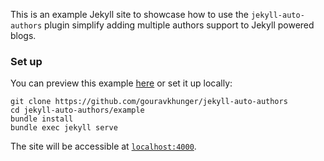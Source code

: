 This is an example Jekyll site to showcase how to use the `jekyll-auto-authors` plugin simplify adding multiple authors support to Jekyll powered blogs.

### Set up

You can preview this example [here](https://auto-authors.gouravkhunger.me) or set it up locally:

```
git clone https://github.com/gouravkhunger/jekyll-auto-authors
cd jekyll-auto-authors/example
bundle install
bundle exec jekyll serve
```

The site will be accessible at [`localhost:4000`](http://localhost:4000).